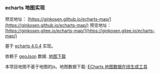 ### echarts 地图实现 ##

预览地址： [https://ginkosen.github.io/echarts-map/](https://ginkosen.github.io/echarts-map/)
预览地址： [https://ginkosen.gitee.io/echarts-map/](https://ginkosen.gitee.io/echarts-map/)

基于 [echarts 4.0.4](http://echarts.baidu.com/) 实现。

依赖于 [geoJson](http://geojson.org/) 数据. [地图下载](http://echarts.baidu.com/download-map.html)

本项目地图不基于地图的js。地图数据下载: [ECharts 地图数据在线生成工具](http://ecomfe.github.io/echarts-map-tool/)


